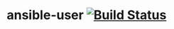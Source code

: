 # ansible-user [![Build Status](https://travis-ci.org/mtangh/ansible-user.svg?branch=master)](https://travis-ci.org/mtangh/ansible-iuser)

